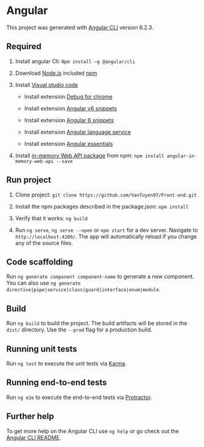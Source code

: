 # Angular

This project was generated with [Angular CLI](https://github.com/angular/angular-cli) version 6.2.3.
## Required

1. Install angular Cli: `Npm install –g @angular/cli`

2. Download [Node.js](https://nodejs.org/en/) included [npm](https://www.npmjs.com/)

3. Install [Visual studio code](https://code.visualstudio.com/)

   - Install extension [Debug for chrome](https://marketplace.visualstudio.com/items?itemName=msjsdiag.debugger-for-chrome)
   
   - Install extension [Angular v6 snippets](https://marketplace.visualstudio.com/items?itemName=johnpapa.Angular2)
   
   - Install extension [Angular 6 snippets](https://marketplace.visualstudio.com/items?itemName=Mikael.Angular-BeastCode)
   
   - Install extension [Angular language service](https://marketplace.visualstudio.com/items?itemName=Angular.ng-template)
   
   - Install extension [Angular essentials](https://marketplace.visualstudio.com/items?itemName=johnpapa.angular-essentials)
   
4. Install [in-memory Web API package](https://github.com/angular/in-memory-web-api) from npm: `npm install angular-in-memory-web-api --save`
## Run project
1. Clone project: `git clone https://github.com/VanTuyen97/Front-end.git`

2. Install the npm packages described in the package.json: `npm install`

3. Verify that it works: `ng build`

4. Run `ng serve`, `ng serve --open` or `npm start` for a dev server. Navigate to `http://localhost:4200/`. The app will automatically reload if you change any of the source files.

## Code scaffolding

Run `ng generate component component-name` to generate a new component. You can also use `ng generate directive|pipe|service|class|guard|interface|enum|module`.

## Build

Run `ng build` to build the project. The build artifacts will be stored in the `dist/` directory. Use the `--prod` flag for a production build.

## Running unit tests

Run `ng test` to execute the unit tests via [Karma](https://karma-runner.github.io).

## Running end-to-end tests

Run `ng e2e` to execute the end-to-end tests via [Protractor](http://www.protractortest.org/).

## Further help

To get more help on the Angular CLI use `ng help` or go check out the [Angular CLI README](https://github.com/angular/angular-cli/blob/master/README.md).
